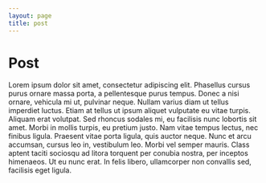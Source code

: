 ```yaml
---
layout: page
title: post
---
```


# Post

Lorem ipsum dolor sit amet, consectetur adipiscing elit. Phasellus cursus purus ornare massa porta, a pellentesque purus tempus. Donec a nisi ornare, vehicula mi ut, pulvinar neque. Nullam varius diam ut tellus imperdiet luctus. Etiam at tellus ut ipsum aliquet vulputate eu vitae turpis. Aliquam erat volutpat. Sed rhoncus sodales mi, eu facilisis nunc lobortis sit amet. Morbi in mollis turpis, eu pretium justo. Nam vitae tempus lectus, nec finibus ligula. Praesent vitae porta ligula, quis auctor neque. Nunc et arcu accumsan, cursus leo in, vestibulum leo. Morbi vel semper mauris. Class aptent taciti sociosqu ad litora torquent per conubia nostra, per inceptos himenaeos. Ut eu nunc erat. In felis libero, ullamcorper non convallis sed, facilisis eget ligula.

